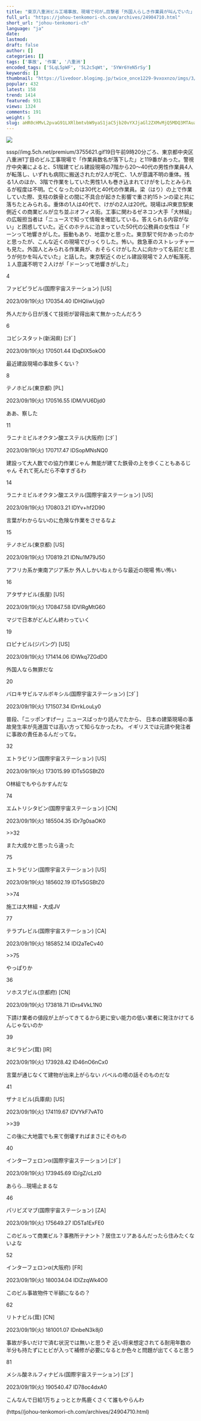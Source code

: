 ```yaml
---
title: "東京八重洲ビル工場事故、現場で何が…目撃者「外国人らしき作業員が叫んでいた」 "
full_url: "https://johou-tenkomori-ch.com/archives/24904710.html"
short_url: "johou-tenkomori-ch"
language: "ja"
date: 
lastmod: 
draft: false
author: []
categories: []
tags: ['事故', '作業', '八重洲']
encoded_tags: ['5LqL5pWF', '5L2c5qWt', '5YWr6YeN5rSy']
keywords: []
thumbnail: "https://livedoor.blogimg.jp/twice_once1229-9vxoxnzo/imgs/3/2/32c73e17-s.jpg"
popular: 432
latest: 158
trend: 1414
featured: 931
views: 1324
comments: 191
weight: 5
slug: aHR0cHMvL2pvaG91LXRlbmtvbW9yaS1jaC5jb20vYXJjaGl2ZXMvMjQ5MDQ3MTAuaHRtbA==
---
```


![](https://livedoor.blogimg.jp/twice_once1229-9vxoxnzo/imgs/3/2/32c73e17-s.jpg)

<div><p>sssp//img.5ch.net/premium/3755621.gif19日午前9時20分ごろ、東京都中央区八重洲1丁目のビル工事現場で「作業員数名が落下した」と119番があった。警視庁中央署によると、51階建てビル建設現場の7階から20～40代の男性作業員4人が転落し、いずれも病院に搬送されたが2人が死亡、1人が意識不明の重体。残る1人のほか、3階で作業をしていた男性1人も巻き込まれてけがをしたとみられるが程度は不明。亡くなったのは30代と40代の作業員。梁（はり）の上で作業していた際、支柱の鉄骨との間に不具合が起きた影響で重さ約15トンの梁と共に落ちたとみられる。重体の1人は40代で、けがの2人は20代。現場はJR東京駅東側近くの商業ビルが立ち並ぶオフィス街。工事に関わるゼネコン大手「大林組」の広報担当者は「ニュースで知って情報を確認している。答えられる内容がない」と困惑していた。近くのホテルに泊まっていた50代の公務員の女性は「ドーンって地響きがした。振動もあり、地震かと思った。東京駅で何かあったのかと思ったが、こんな近くの現場でびっくりした。怖い。救急車のストレッチャーも見た。外国人とみられる作業員が、おそらくけがした人に向かって名前だと思うが何かを叫んでいた」と話した。東京駅近くのビル建設現場で２人が転落死、１人意識不明で２人けが「ドーンって地響きがした」</p><p class='t_h'>4 <p>ファビピラビル(国際宇宙ステーション) [US]</p> <p> 2023/09/19(火) 170354.40 IDHQliwUjq0</p></p> <p class='t_b'> 外人だから日が浅くて技術が習得出来て無かったんだろう </p> <p class='t_h'>6 <p>コビシスタット(新潟県) [ﾆﾀﾞ]</p> <p> 2023/09/19(火) 170501.44 IDqDlX5okO0</p></p> <p class='t_b'> 最近建設現場の事故多くない？ </p> <p class='t_h'>8 <p>テノホビル(東京都) [PL]</p> <p> 2023/09/19(火) 170516.55 IDM/VU6Djd0</p></p> <p class='t_b'> ああ、察した </p> <p class='t_h'>11 <p>ラニナミビルオクタン酸エステル(大阪府) [ﾆﾀﾞ]</p> <p> 2023/09/19(火) 170717.47 IDSopMNsNQ0</p></p> <p class='t_b'> 建設って大人数での協力作業じゃん 無能が建てた鉄骨の上を歩くこともあるじゃん それて死んだら不幸すぎるわ </p> <p class='t_h'>14 <p>ラニナミビルオクタン酸エステル(国際宇宙ステーション) [US]</p> <p> 2023/09/19(火) 170803.21 IDYv+hf2D90</p></p> <p class='t_b'> 言葉がわからないのに危険な作業をさせるなよ </p> <p class='t_h'>15 <p>テノホビル(東京都) [US]</p> <p> 2023/09/19(火) 170819.21 IDNu1M79J50</p></p> <p class='t_b'> アフリカ系か東南アジア系か 外人しかいねぇからな最近の現場 怖い怖い </p> <p class='t_h'>16 <p>アタザナビル(長屋) [US]</p> <p> 2023/09/19(火) 170847.58 IDVlRgMtG60</p></p> <p class='t_b'> マジで日本がどんどん終わっていく </p> <p class='t_h'>19 <p>ロピナビル(ジパング) [US]</p> <p> 2023/09/19(火) 171414.06 IDWkq7ZGdD0</p></p> <p class='t_b'> 外国人なら無罪だな </p> <p class='t_h'>20 <p>バロキサビルマルボキシル(国際宇宙ステーション) [ﾆﾀﾞ]</p> <p> 2023/09/19(火) 171507.34 IDrrkLouLy0</p></p> <p class='t_b'> 普段、「ニッポンすげー」ニュースばっかり読んでたから、 日本の建築現場の事故発生率が先進国では高い方って知らなかったわ。 イギリスでは元請や発注者に事故の責任あるんだってな。 </p> <p class='t_h'>32 <p>エトラビリン(国際宇宙ステーション) [US]</p> <p> 2023/09/19(火) 173015.99 IDTs5GSBtZ0</p></p> <p class='t_b'> O林組でもやらかすんだな </p> <p class='t_h t_i'>74 <p>エムトリシタビン(国際宇宙ステーション) [CN]</p> <p> 2023/09/19(火) 185504.35 IDr7g0saOK0</p></p> <p class='t_b t_i'> <p class='anchor'>>>32</p> また大成かと思ったら違った </p> <p class='t_h t_i'>75 <p>エトラビリン(国際宇宙ステーション) [US]</p> <p> 2023/09/19(火) 185602.19 IDTs5GSBtZ0</p></p> <p class='t_b t_i'> <p class='anchor'>>>74</p> 施工は大林組・大成JV </p> <p class='t_h t_i'>77 <p>テラプレビル(国際宇宙ステーション) [CA]</p> <p> 2023/09/19(火) 185852.14 IDI2aTeCv40</p></p> <p class='t_b t_i'> <p class='anchor'>>>75</p> やっぱりか </p> <p class='t_h'>36 <p>ソホスブビル(京都府) [CN]</p> <p> 2023/09/19(火) 173818.71 IDrs4VkL1N0</p></p> <p class='t_b'> 下請け業者の値段が上がってきてるから更に安い能力の低い業者に発注かけてるんじゃないのか </p> <p class='t_h'>39 <p>ネビラピン(茸) [IR]</p> <p> 2023/09/19(火) 173928.42 ID46nO6nCx0</p></p> <p class='t_b'> 言葉が通じなくて建物が出来上がらない バベルの塔の話そのものだな </p> <p class='t_h t_i'>41 <p>ザナミビル(兵庫県) [US]</p> <p> 2023/09/19(火) 174119.67 IDVYkF7vAT0</p></p> <p class='t_b t_i'> <p class='anchor'>>>39</p> この後に大地震でも来て倒壊すればまさにそのもの </p> <p class='t_h'>40 <p>インターフェロンα(国際宇宙ステーション) [ﾆﾀﾞ]</p> <p> 2023/09/19(火) 173945.69 ID/gZ/cLzI0</p></p> <p class='t_b'> あらら…現場止まるな </p> <p class='t_h'>46 <p>パリビズマブ(国際宇宙ステーション) [ZA]</p> <p> 2023/09/19(火) 175649.27 ID5Ta1ExFE0</p></p> <p class='t_b'> このビルって商業ビル？事務所テナント？居住エリアあるんだったら住みたくないよな </p> <p class='t_h'>52 <p>インターフェロンα(大阪府) [FR]</p> <p> 2023/09/19(火) 180034.04 IDlZzqWk4O0</p></p> <p class='t_b'> このビル事故物件で半額になるの？ </p> <p class='t_h'>62 <p>リトナビル(茸) [CN]</p> <p> 2023/09/19(火) 181001.07 IDnbeN3k8j0</p></p> <p class='t_b'> 事故が多いだけで済む状況では無いと思うぞ 近い将来想定されてる耐用年数の半分も持たずにヒビが入って補修が必要になるとか色々と問題が出てくると思う </p> <p class='t_h'>81 <p>メシル酸ネルフィナビル(国際宇宙ステーション) [ﾆﾀﾞ]</p> <p> 2023/09/19(火) 190540.47 ID78oc4dxA0</p></p> <p class='t_b'> こんなんで日給1万ちょっととか馬鹿くさくて誰もやらんわ </p> </div>

(https//johou-tenkomori-ch.com/archives/24904710.html)
